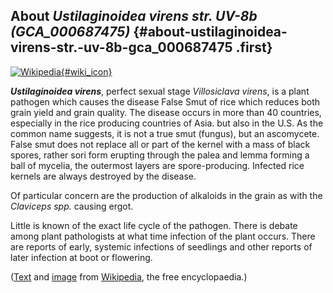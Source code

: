About *Ustilaginoidea virens str. UV-8b (GCA\_000687475)* {#about-ustilaginoidea-virens-str.-uv-8b-gca_000687475 .first}
---------------------------------------------------------

[![Wikipedia](/img/wikipedia_logo_v2_en.png){#wiki_icon}](http://en.wikipedia.org/wiki/Ustilaginoidea_virens)

***Ustilaginoidea virens***, perfect sexual stage *Villosiclava virens*,
is a plant pathogen which causes the disease False Smut of rice which
reduces both grain yield and grain quality. The disease occurs in more
than 40 countries, especially in the rice producing countries of Asia.
but also in the U.S. As the common name suggests, it is not a true smut
(fungus), but an ascomycete. False smut does not replace all or part of
the kernel with a mass of black spores, rather sori form erupting
through the palea and lemma forming a ball of mycelia, the outermost
layers are spore-producing. Infected rice kernels are always destroyed
by the disease.

Of particular concern are the production of alkaloids in the grain as
with the *Claviceps spp.* causing ergot.

Little is known of the exact life cycle of the pathogen. There is debate
among plant pathologists at what time infection of the plant occurs.
There are reports of early, systemic infections of seedlings and other
reports of later infection at boot or flowering.

([Text](http://en.wikipedia.org/wiki/Ustilaginoidea_virens) and
[image](https://commons.wikimedia.org/wiki/File:U.Virens.jpg) from
[Wikipedia](http://en.wikipedia.org/), the free encyclopaedia.)
